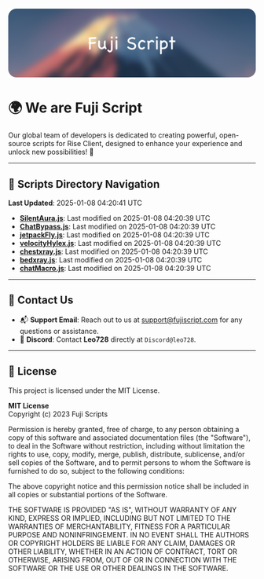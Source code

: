 ![Banner](.github/b.webp)

# 🌍 **We are Fuji Script**

Our global team of developers is dedicated to creating powerful, open-source scripts for Rise Client, designed to enhance your experience and unlock new possibilities! 🌟

---
<!-- SCRIPTS_NAVIGATION_START -->
## 📂 **Scripts Directory Navigation**

**Last Updated**: 2025-01-08 04:20:41 UTC

- **[SilentAura.js](scripts/SilentAura.js)**: Last modified on 2025-01-08 04:20:39 UTC
- **[ChatBypass.js](scripts/ChatBypass.js)**: Last modified on 2025-01-08 04:20:39 UTC
- **[jetpackFly.js](scripts/jetpackFly.js)**: Last modified on 2025-01-08 04:20:39 UTC
- **[velocityHylex.js](scripts/velocityHylex.js)**: Last modified on 2025-01-08 04:20:39 UTC
- **[chestxray.js](scripts/chestxray.js)**: Last modified on 2025-01-08 04:20:39 UTC
- **[bedxray.js](scripts/bedxray.js)**: Last modified on 2025-01-08 04:20:39 UTC
- **[chatMacro.js](scripts/chatMacro.js)**: Last modified on 2025-01-08 04:20:39 UTC

<!-- SCRIPTS_NAVIGATION_END -->

---

## 💬 **Contact Us**  
- 📬 **Support Email**: Reach out to us at [support@fujiscript.com](mailto:support@fujiscript.com) for any questions or assistance.  
- 💬 **Discord**: Contact **Leo728** directly at `Discord@leo728`.

---

## 📜 **License**

This project is licensed under the MIT License.  

**MIT License**  
Copyright (c) 2023 Fuji Scripts  

Permission is hereby granted, free of charge, to any person obtaining a copy of this software and associated documentation files (the "Software"), to deal in the Software without restriction, including without limitation the rights to use, copy, modify, merge, publish, distribute, sublicense, and/or sell copies of the Software, and to permit persons to whom the Software is furnished to do so, subject to the following conditions:  

The above copyright notice and this permission notice shall be included in all copies or substantial portions of the Software.  

THE SOFTWARE IS PROVIDED "AS IS", WITHOUT WARRANTY OF ANY KIND, EXPRESS OR IMPLIED, INCLUDING BUT NOT LIMITED TO THE WARRANTIES OF MERCHANTABILITY, FITNESS FOR A PARTICULAR PURPOSE AND NONINFRINGEMENT. IN NO EVENT SHALL THE AUTHORS OR COPYRIGHT HOLDERS BE LIABLE FOR ANY CLAIM, DAMAGES OR OTHER LIABILITY, WHETHER IN AN ACTION OF CONTRACT, TORT OR OTHERWISE, ARISING FROM, OUT OF OR IN CONNECTION WITH THE SOFTWARE OR THE USE OR OTHER DEALINGS IN THE SOFTWARE.  
